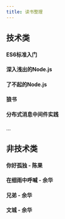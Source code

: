 ```yaml
---
title: 读书整理
---
```




## 技术类

#### ES6标准入门



#### 深入浅出的Node.js

#### 了不起的Node.js

#### 狼书


#### 分布式消息中间件实践


...

## 非技术类



#### 你好孤独 - 陈果



#### 在细雨中呼喊 - 余华

#### 兄弟 - 余华

#### 文城 - 余华
